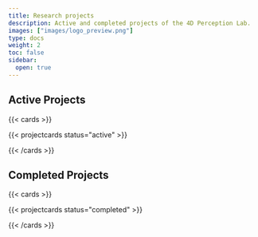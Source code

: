 ```yaml
---
title: Research projects
description: Active and completed projects of the 4D Perception Lab.
images: ["images/logo_preview.png"]
type: docs
weight: 2
toc: false
sidebar:
  open: true
---
```




## Active Projects
{{< cards >}}

{{< projectcards status="active" >}}

{{< /cards >}}

## Completed Projects
{{< cards >}}

{{< projectcards status="completed" >}}

{{< /cards >}}